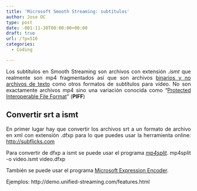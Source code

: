 ```yaml
---
title: 'Microsoft Smooth Streaming: subtítulos'
author: Jose OC
type: post
date: -001-11-30T00:00:00+00:00
draft: true
url: /?p=516
categories:
  - Coding

---
```

<p style="text-align: justify">
  Los subtítulos en Smooth Streaming son archivos con extensión <em>.ismt</em> que realmente son mp4 fragmentados así que son archivos <span style="text-decoration: underline">binarios y no archivos de texto</span> como otros formatos de subtítulos para vídeo. No son exactamente archivos mp4 sino una variación conocida como &#8220;<a href="http://www.iis.net/learn/media/smooth-streaming/protected-interoperable-file-format" target="_blank">Protected Interoperable File Format</a>&#8221; (<strong>PIFF</strong>)
</p>

<h2 style="text-align: justify">
  Convertir srt a ismt
</h2>

<p style="text-align: justify">
  En primer lugar hay que convertir los archivos srt a un formato de archivo en xml con extensión .dfxp para lo que puedes usar la herramienta online: <a href="http://subflicks.com" target="_blank">http://subflicks.com</a>
</p>

<p style="text-align: justify">
  Para convertir de dfxp a ismt se puede usar el programa <a href="http://docs.unified-streaming.com/documentation/package/subtitles.html#creating-the-media-files-ismt" target="_blank"><em>mp4split</em></a>. <span class="lang:default decode:true crayon-inline ">mp4split -o video.ismt video.dfxp</span>
</p>

<p style="text-align: justify">
  También se puede usar el programa <a href="https://www.microsoft.com/es-es/download/details.aspx?id=18974" target="_blank">Microsoft Expression Encoder</a>.
</p>

<p style="text-align: justify">
</p>

<p style="text-align: justify">
</p>

<p style="text-align: justify">
  Ejemplos: http://demo.unified-streaming.com/features.html
</p>